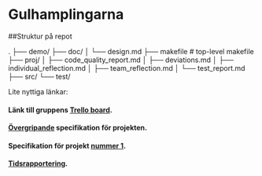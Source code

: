 # Gulhamplingarna

##Struktur på repot

.
  ├── demo/
  ├── doc/
  │   └── design.md
  ├── makefile # top-level makefile
  ├── proj/
  │   ├── code_quality_report.md
  │   ├── deviations.md
  │   ├── individual_reflection.md
  │   ├── team_reflection.md
  │   └── test_report.md
  ├── src/
  └── test/

Lite nyttiga länkar:

#### Länk till gruppens [Trello board](https://trello.com/b/k1aCpNMh/projektarbete-ioopm).

#### [Övergripande](http://wrigstad.com/ioopm/2017/project.html) specifikation för projekten.

#### Specifikation för projekt [nummer 1](http://wrigstad.com/ioopm/2017/project1.html).

#### [Tidsrapportering](https://docs.google.com/spreadsheets/d/1Ha7nID78cxGqRaoXWKWA9UAPa4gmvFkcnNl1x47x_9c/edit#gid=0).
